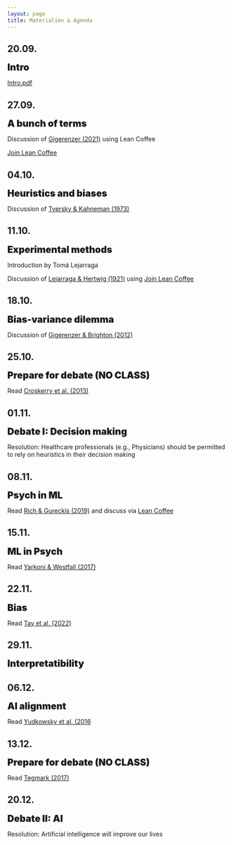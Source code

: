```yaml
---
layout: page
title: Materialien & Agenda
---
```


<link rel="stylesheet" href="https://cdnjs.cloudflare.com/ajax/libs/font-awesome/4.7.0/css/font-awesome.min.css">

<style>
e {
  font-size: 1.5em;
  font-weight: 900;
}
</style>


## 20.09.

<e>Intro</e>

<a href="https://dwulff.github.io/DI_2022Autumn/assets/key/Intro.pdf">Intro.pdf</a>

## 27.09.

<e>A bunch of terms</e>

Discussion of <a href="https://dwulff.github.io/DI_2022Autumn/assets/pdf/Gigerenzer2021.pdf">Gigerenzer (2021)</a> using Lean Coffee

<a href="https://www.leancoffeetable.com/TaskBoard/View/b375e780-9113-481b-90d5-09842550dd3a?guest=true">Join Lean Coffee</a>

## 04.10.

<e>Heuristics and biases</e>

Discussion of <a href="https://dwulff.github.io/DI_2022Autumn/assets/pdf/Tversky&Kahneman1973Heuristics&Biases.pdf">Tversky & Kahneman (1973)</a>

## 11.10.

<e>Experimental methods</e>

Introduction by Tomá Lejarraga

Discussion of <a href="https://dwulff.github.io/DI_2022Autumn/assets/pdf/LejarragaHertwig2021.pdf">Lejarraga & Hertwig (1921)</a> using <a href="https://www.leancoffeetable.com/TaskBoard/View/b375e780-9113-481b-90d5-09842550dd3a?guest=true">Join Lean Coffee</a>

## 18.10.

<e>Bias-variance dilemma</e>

Discussion of <a href="https://dwulff.github.io/DI_2022Autumn/assets/pdf/GigerenzerBrighton2012.pdf">Gigerenzer & Brighton (2012)</a>

## 25.10.

<e>Prepare for debate (NO CLASS)</e>

Read <a href="https://dwulff.github.io/DI_2022Autumn/assets/pdf/CroskerryEtAl2013.pdf">Croskerry et al. (2013)</a>

## 01.11.

<e>Debate I: Decision making</e>

Resolution: Healthcare professionals (e.g., Physicians) should be permitted to rely on heuristics in their decision making

## 08.11.

<e>Psych in ML</e>

Read <a href="https://dwulff.github.io/DI_2022Autumn/assets/pdf/RichGureckis2019.pdf">Rich & Gureckis (2019)</a> and discuss via <a href="https://www.leancoffeetable.com/TaskBoard/View/2de0cda2-7e3e-4f33-b2f2-98d8c5e505f5?guest=true">Lean Coffee</a>

## 15.11.

<e>ML in Psych</e>

Read <a href="https://dwulff.github.io/DI_2022Autumn/assets/pdf/YarkoniWestfall2017.pdf">Yarkoni & Westfall (2017)</a>

## 22.11.

<e>Bias</e>

Read <a href="https://dwulff.github.io/DI_2022Autumn/assets/pdf/TayEtAl2022.pdf">Tay et al. (2022)</a>

## 29.11.

<e>Interpretatibility</e>

<!---
Read <a href="https://dwulff.github.io/DI_2022Autumn/assets/pdf/TayEtAl2022.pdf">Tay et al. (2022)</a>
--->

## 06.12.

<e>AI alignment</e>

Read <a href="https://dwulff.github.io/DI_2022Autumn/assets/pdf/Yudkowsky2016.pdf">Yudkowsky et al. (2016</a>

## 13.12.

<e>Prepare for debate (NO CLASS)</e>

Read <a href="https://dwulff.github.io/DI_2022Autumn/assets/pdf/Tegmark2017Omegas.pdf">Tegmark (2017)</a>

## 20.12.

<e>Debate II: AI</e>

Resolution: Artificial intelligence will improve our lives

<!---
## 21.09.

<e>Intro</e>

- Presentation: <a href="https://dwulff.github.io/DI_2022Autumn/assets/key/Intro.pdf">Intro.pdf</a>

<hr>
<i>Heuristiken</i>

## 28.09.

<e>Die Anfänge</e>

<a href="https://dwulff.github.io/Rationality_2021Autumn/assets/pdf/Pascal_Wager.pdf">Pascal</a>,
<a href="https://dwulff.github.io/Rationality_2021Autumn/assets/pdf/Bernoulli_1954_Exposition of a new theory on the measurement of risk.pdf">Bernoulli</a>

1. Was ist das St. Petersburg paradox und wie löst es Bernoulli? Erläutere u.a. anhand der Abbildung in §6 und den Formeln in §17ff.
2. Wie sind nach Pascal und Bernoulli gute Entscheidungen zu treffen? Worin sind sie sich einig, worin unterscheiden Sie sich. Erläutere mittels Textstellen.  

## 05.10.

<e>Heuristics & Biases</e>

<a href="https://dwulff.github.io/Rationality_2021Autumn/assets/pdf/Tversky&Kahneman1973Heuristics&Biases.pdf">Tversky & Kahneman 1973</a>,
<a href="https://dwulff.github.io/Rationality_2021Autumn/assets/pdf/TverskyKahnemanFramingDecisions1986.pdf">Tversky & Kahneman 1986</a>

1. Welches sind Eurer Ansicht nach die 3 überzeugensten Verletzungen von Rationalität? Trefft eine Auswahl und begründet diese.
2. Was ist der axiomatische Ansatz den Kahneman und Tversky eingangs erwähnen? Welche Annahmen (Axiome) werden gemacht? Externe Recherche nötig.

## 12.10.

<e>-Kein Seminar-</e>

## 19.10.

<e>Fast and frugal heuristics</e>

<a href="https://dwulff.github.io/Rationality_2021Autumn/assets/pdf/GigerenzerBrighton2009HomoHeuristicus.pdf">Gigerenzer & Brighton 2009</a>

1. Was ist das Bias-Variance-dilemma? Welche Bedeutung hat es für Heuristiken und für Statistik im Allgemeinen. Externe Recherche erwartet.
2. Wie definieren Gigerenzer und Brighton Heuristiken, unter welchen Bedingungen funktionieren sie gut? Beantworte unter Verwendung von ein bis zwei Beispielen.

## 26.10.

<e>Debiasing versus bias bias</e>

<a href="https://dwulff.github.io/Rationality_2021Autumn/assets/pdf/CroskerryEtAl2013.pdf">Croskerry et al. 2013</a>,
<a href="https://dwulff.github.io/Rationality_2021Autumn/assets/pdf/Gigerenzer2018.pdf">Gigerenzer 2018</a>

1. Was sind cognitive biases und wodurch entstehen sie? Erläutere an Beispielen aus Croskerry et al.
2. Was ist der bias-bias und wodurch ist er entstanden? Erläutere an Beispielen.

## 02.11.

<e>Q&A</e>

## 09.11.

<e>-Kein Seminar-</e>

## 16.11.

<e>Debatte I: Heuristiken</e>

Resolution: ÄrztInnen sollten sich mehr auf ihre Intuition (Heuristiken) verlassen dürfen.<br>

Affirmative: Gruppe 1<br>
Negative: Gruppe 2<br>

<hr>
<i>AI</i>

## 23.11.

<e>Algorithms to live by</e>

<a href="https://dwulff.github.io/Rationality_2021Autumn/assets/pdf/Algorithms_intro.pdf">Christian & Griffith (2016, Intro)</a>,
<a href="https://dwulff.github.io/Rationality_2021Autumn/assets/pdf/Algorithms_Explore.pdf">Christian & Griffith (2016, Ch. 2)</a>

1. Was ist das explore-exploit-dilemma (EED) und in welchen Situationen, artifiziell und real, tritt es auf? Bringe Beispiele aus dem Text und darüber hinaus.  
2. Welche Lösungen/Strategien für das EED existieren und können sie unsere Entscheidungen im realen Leben verbessern? Unter welchen Bedingungen ja, unter welchen nicht?

## 30.11.

<e>-Kein Seminar-</e>

## 07.12.

<e>Goals</e>

<a href="https://dwulff.github.io/Rationality_2021Autumn/assets/pdf/Tegmark20217Omegas.pdf">Tegmark (2017, Ch. 1)</a>,
<a href="https://dwulff.github.io/Rationality_2021Autumn/assets/pdf/Tegmark2017Goals.pdf">Tegmark (2017, Ch. 7)</a>


1. Was sind (gute) Ziele? Wie können wir gute Ziele identifizieren?
2. Was ist das "goal-alignment-problem" und wie kann es schief gehen?

## 14.12.

<e>AI safety & Q&A</e>

<a href="https://arxiv.org/pdf/1606.06565.pdf%20http://arxiv.org/abs/1606.06565.pdf">Amodei et al. (2016)</a>,

## 21.12.

<e>Debatte II: AI</e>

Resolution: <a href="https://content.sciendo.com/configurable/contentpage/journals$002fjagi$002f5$002f1$002farticle-p1.xml"><b>AGI (artificial general intelligence)</b></a> wird unser Leben verbessern.<br>

Affirmative: Gruppe 2<br>
Negative: Gruppe 1



<e>Algorithms to live by</e>

1. Was ist das explore-exploit-dilemma (EED) und in welchen Situationen, artifiziell und real, tritt es auf? Bringe Beispiele aus dem Text und darüber hinaus.  
2. Welche Lösungen/Strategien für das EED existieren?
3. Können die Lösungen/Strategien für das EED unsere Entscheidungen im realen Leben verbessern? Unter welchen Bedingungen ja, unter welchen nicht?

<e>Ziele</e>

1. Was sind Ziele?
2. Was sind gute Ziele? Wie können wir gute Ziele identifizieren?
3. Was ist das "goal-alignment-problem" und wie kann es schief gehen?


<e>AI safety</e>

1. Was ist Reward Hacking und wie kann es vermeiden werden?
2. Was ist Safe Exploration und wie kann es ermöglicht werden?
3. Was ist Robustness to Distributional Change und wie kann es ermöglicht werden?



<e>Debatte II: AI safety</e>

Resolution: <a href="https://content.sciendo.com/configurable/contentpage/journals$002fjagi$002f5$002f1$002farticle-p1.xml"><b>AGI (artificial general intelligence)</b></a> wird unser Leben verbessern.<br>

Affirmative: Gruppe 3<br>
Negative: Gruppe 1<br>
Judges: Gruppe 2

<e>Business</e>

1. Was ist System 1, was ist System 2, was ist Nudging und was der Zusammenhang? Externe Recherche nötig.
2. Beschreibe und evaluiere die Vorschläge von Beshears und Gino. Führen Sie Eurer Meinung nach zu besseren Entscheidungen, warum ja, warum nein?
3. Beschreibe und evaluiere die Vorschläge von Snoweden und Boon. Führen Sie Eurer Meinung nach zu besseren Entscheidungen, warum ja, warum nein?



<e>Zufall</e>

1. Welche Implikationen haben Zufallserklärungen für Wirtschaft und Forschung?
2. Welche drei Zufalls-Mechanismen sind am interessantesten? Erläutere.
3. Welche drei empirischen Befunde werden am überzeugendsten durch Zufall erklärt? Erläutere.


<e>Daten</e>

1. tba
2. tba
3. tba



<e>Debatte III: Es gibt gute Entscheidungen.</e>

Affirmative: Gruppe 2<br>
Negative: Gruppe 3<br>
Judges: Gruppe 1

--->
